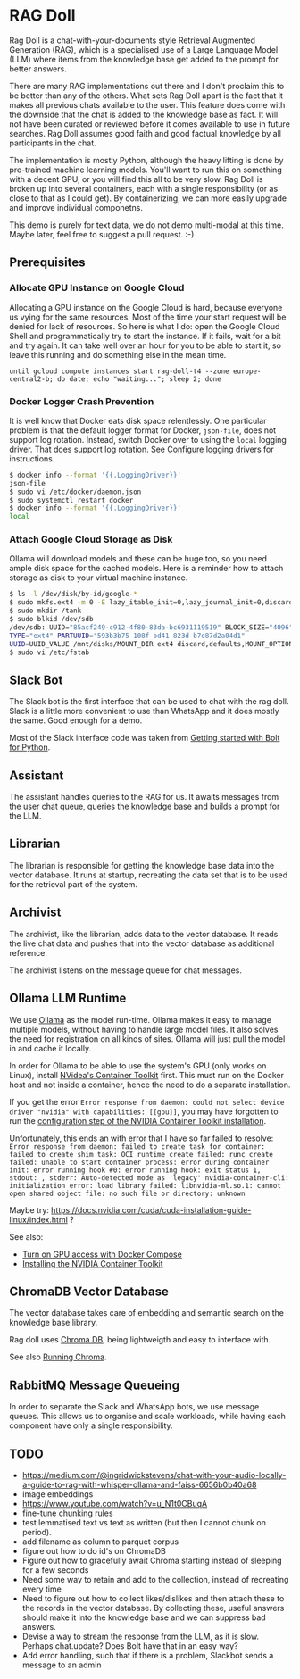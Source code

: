 # RAG Doll
Rag Doll is a chat-with-your-documents style Retrieval Augmented Generation
(RAG), which is a specialised use of a Large Language Model (LLM) where items
from the knowledge base get added to the prompt for better answers.

There are many RAG implementations out there and I don't proclaim this to be
better than any of the others. What sets Rag Doll apart is the fact that it
makes all previous chats available to the user. This feature does come with the
downside that the chat is added to the knowledge base as fact. It will not have
been curated or reviewed before it comes available to use in future searches.
Rag Doll assumes good faith and good factual knowledge by all participants in
the chat.

The implementation is mostly Python, although the heavy lifting is done by
pre-trained machine learning models. You'll want to run this on something with a
decent GPU, or you will find this all to be very slow. Rag Doll is broken up
into several containers, each with a single responsibility (or as close to that
as I could get). By containerizing, we can more easily upgrade and improve
individual componetns.

This demo is purely for text data, we do not demo multi-modal at this time.
Maybe later, feel free to suggest a pull request. :-)

## Prerequisites

### Allocate GPU Instance on Google Cloud
Allocating a GPU instance on the Google Cloud is hard, because everyone us vying
for the same resources. Most of the time your start request will be denied for
lack of resources. So here is what I do: open the Google Cloud Shell and
programmatically try to start the instance. If it fails, wait for a bit and
try again. It can take well over an hour for you to be able to start it, so
leave this running and do something else in the mean time.

`until gcloud compute instances start rag-doll-t4 --zone europe-central2-b; do date; echo "waiting..."; sleep 2; done`

### Docker Logger Crash Prevention
It is well know that Docker eats disk space relentlessly. One particular problem
is that the default logger format for Docker, `json-file`, does not support log
rotation. Instead, switch Docker over to using the `local` logging driver. That
does support log rotation. See
[Configure logging drivers](https://docs.docker.com/config/containers/logging/configure/)
for instructions.

```sh
$ docker info --format '{{.LoggingDriver}}'
json-file
$ sudo vi /etc/docker/daemon.json
$ sudo systemctl restart docker
$ docker info --format '{{.LoggingDriver}}'
local
```


### Attach Google Cloud Storage as Disk
Ollama will download models and these can be huge too, so you need ample disk
space for the cached models. Here is a reminder how to attach storage as disk to
your virtual machine instance.

```sh
$ ls -l /dev/disk/by-id/google-*
$ sudo mkfs.ext4 -m 0 -E lazy_itable_init=0,lazy_journal_init=0,discard /dev/sdb
$ sudo mkdir /tank
$ sudo blkid /dev/sdb
/dev/sdb: UUID="85acf249-c912-4f80-83da-bc6931119519" BLOCK_SIZE="4096"
TYPE="ext4" PARTUUID="593b3b75-108f-bd41-823d-b7e87d2a04d1"
UUID=UUID_VALUE /mnt/disks/MOUNT_DIR ext4 discard,defaults,MOUNT_OPTION 0 2
$ sudo vi /etc/fstab
```

## Slack Bot
The Slack bot is the first interface that can be used to chat with the rag doll.
Slack is a little more convenient to use than WhatsApp and it does mostly the
same. Good enough for a demo.

Most of the Slack interface code was taken from
[Getting started with Bolt for Python](https://seratch.github.io/bolt-python/tutorial/getting-started).


## Assistant
The assistant handles queries to the RAG for us. It awaits messages from the
user chat queue, queries the knowledge base and builds a prompt for the LLM.


## Librarian
The librarian is responsible for getting the knowledge base data into the vector
database. It runs at startup, recreating the data set that is to be used for the
retrieval part of the system.


## Archivist
The archivist, like the librarian, adds data to the vector database. It reads
the live chat data and pushes that into the vector database as additional
reference.

The archivist listens on the message queue for chat messages. 


## Ollama LLM Runtime
We use [Ollama](https://ollama.com/) as the model run-time. Ollama makes it easy
to manage multiple models, without having to handle large model files. It also
solves the need for registration on all kinds of sites. Ollama will just pull
the model in and cache it locally.

In order for Ollama to be able to use the system's GPU (only works on Linux),
install
[NVidea's Container Toolkit](https://ollama.com/blog/ollama-is-now-available-as-an-official-docker-image)
first. This must run on the Docker host and not inside a container, hence the
need to do a separate installation.

If you get the error `Error response from daemon: could not select device driver "nvidia" with capabilities: [[gpu]]`, you may have forgotten to run the [configuration step of the NVIDIA Container Toolkit installation](https://docs.nvidia.com/datacenter/cloud-native/container-toolkit/latest/install-guide.html#configuration).

Unfortunately, this ends an with error that I have so far failed to resolve:
`Error response from daemon: failed to create task for container: failed to create shim task: OCI runtime create failed: runc create failed: unable to start container process: error during container init: error running hook #0: error running hook: exit status 1, stdout: , stderr: Auto-detected mode as 'legacy'
nvidia-container-cli: initialization error: load library failed: libnvidia-ml.so.1: cannot open shared object file: no such file or directory: unknown`

Maybe try: https://docs.nvidia.com/cuda/cuda-installation-guide-linux/index.html ?

See also:
- [Turn on GPU access with Docker Compose](https://docs.docker.com/compose/gpu-support/)
- [Installing the NVIDIA Container Toolkit](https://docs.nvidia.com/datacenter/cloud-native/container-toolkit/latest/install-guide.html)


## ChromaDB Vector Database
The vector database takes care of embedding and semantic search on the knowledge
base library.

Rag doll uses [Chroma DB](https://www.trychroma.com/), being lightweigth and
easy to interface with.

See also [Running Chroma](https://cookbook.chromadb.dev/running/running-chroma/#docker).


## RabbitMQ Message Queueing
In order to separate the Slack and WhatsApp bots, we use message queues. This
allows us to organise and scale workloads, while having each component have only
a single responsibility.


## TODO

- https://medium.com/@ingridwickstevens/chat-with-your-audio-locally-a-guide-to-rag-with-whisper-ollama-and-faiss-6656b0b40a68
- image embeddings
- https://www.youtube.com/watch?v=u_N1t0CBuqA
- fine-tune chunking rules
- test lemmatised text vs text as written (but then I cannot chunk on period).
- add filename as column to parquet corpus
- figure out how to do id's on ChromaDB
- Figure out how to gracefully await Chroma starting instead of sleeping for a few seconds
- Need some way to retain and add to the collection, instead of recreating every time
- Need to figure out how to collect likes/dislikes and then attach these to the records in the vector database. By collecting these, useful answers should make it into the knowledge base and we can suppress bad answers.
- Devise a way to stream the response from the LLM, as it is slow. Perhaps chat.update? Does Bolt have that in an easy way?
- Add error handling, such that if there is a problem, Slackbot sends a message to an admin

